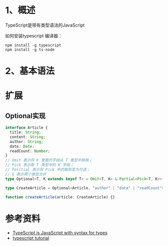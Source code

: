 # 1、概述

TypeScript是带有类型语法的JavaScript

如何安装typescript 编译器：
```
npm install -g typescript
npm install -g ts-node
```

# 2、基本语法

# 扩展

## Optional实现

```ts
interface Article {
  title: String;
  content: String;
  author: String;
  date: Date;
  readCount: Number;
}
// Omit 表示将 K 里面的字段从 T 类型中排除；
// Pick 表示取 T 类型中的 K 字段；
// Paritial 表示将 Pick 中的取到变为可选；
// & 表示两个类型合并
type Optional<T, K extends keyof T> = Omit<T, K> & Partial<Pick<T, K>>;

type CreateArticle = Optional<Article, "author" | "date" | "readCount">;

function createArticle(article: CreateArticle) {}
```

# 参考资料

- [TypeScript is JavaScript with syntax for types](https://www.typescriptlang.org/)
- [typescript tutorial](https://www.typescripttutorial.net/)
